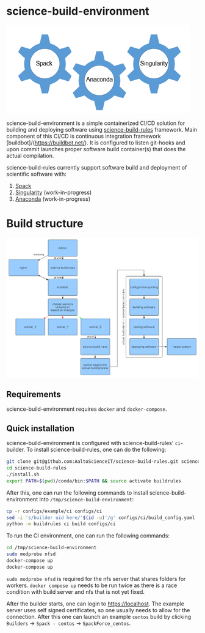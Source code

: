 # science-build-environment

![](docs/wheel.png)

science-build-environment is a simple containerized CI/CD solution for 
building and deploying software using 
[science-build-rules](https://github.com/AaltoScienceIT/science-build-rules) framework. 
Main component of this CI/CD is continuous integration framework [buildbot]/(https://buildbot.net/). 
It is configured to listen git-hooks and upon commit launches proper software build 
container(s) that does the actual compilation.

science-build-rules currently support software build and deployment of scientific software with:

1. [Spack](https://spack.io)
2. [Singularity](https://sylabs.io/singularity) (work-in-progress)
3. [Anaconda](https://anaconda.org) (work-in-progress)

# Build structure

![](docs/build_timeline.png)

## Requirements

science-build-environment requires `docker` and `docker-compose`.

## Quick installation

science-build-environment is configured with science-build-rules' `ci`-builder.
To install science-build-rules, one can do the following:

```sh
git clone git@github.com:AaltoScienceIT/science-build-rules.git science-build-rules
cd science-build-rules
./install.sh
export PATH=$(pwd)/conda/bin:$PATH && source activate buildrules
```

After this, one can run the following commands to install
science-build-environment into `/tmp/science-build-environment`:

```sh
cp -r configs/example/ci configs/ci
sed -i 's/builder uid here/'$(id -u)'/g' configs/ci/build_config.yaml
python -m buildrules ci build configs/ci
```

To run the CI environment, one can run the following commands:
```sh
cd /tmp/science-build-environment
sudo modprobe nfsd
docker-compose up
docker-compose up
```
`sudo modprobe nfsd` is required for the nfs server that shares folders
for workers. `docker compose up` needs to be run twice as there is a race
condition with build server and nfs that is not yet fixed.

After the builder starts, one can login to
[https://localhost](https://localhost). The example server uses self signed
certificates, so one usually needs to allow for the connection. After this
one can launch an example `centos` build by clicking
`Builders` -> `Spack - centos` -> `SpackForce_centos`.
